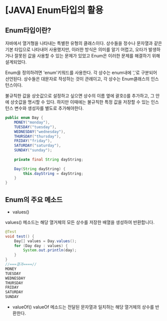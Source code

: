 # [JAVA] Enum타입의 활용

## Enum타입이란? 

자바에서 열거형을 나타내는 특별한 유형의 클래스이다. 
상수들을 정수나 문자열과 같은 기본 타입으로 나타내어 사용했지만, 이러한 방식은 의미를 알기 어렵고, 오타가 발생하거나 잘못된 값을 사용할 수 있는 문제가 있었고 Enum은 이러한 문제를 해결하기 위해 설계되었다. 

Enum을 정의하려면 'enum'키워드를 사용한다. 각 상수는 enum내에 ','로 구분되어 선언된다. 
상수들은 대문자로 작성하는 것이 관례이고, 각 상수는 Enum클래스의 인스턴스이다. 

불규칙한 값을 상숫값으로 설정하고 싶으면 상수의 이름 옆에 괄호()를 추가하고, 그 안에 상숫값을 명시할 수 있다. 하지만 이때에는 불규칙한 특정 값을 저장할 수 있는 인스턴스 변수와 생성자를 별도로 추가해야한다. 

```java
public enum Day {
    MONEY("monday"),
    TUESDAY("tuesday"),
    WEDNESDAY("wednesday"),
    THURSDAY("thursday"),
    FRIDAY("friday"),
    SATURDAY("saturday"),
    SUNDAY("sunday");
    
    private final String dayString;
    
    Day(String dayString) {
        this.dayString = dayString;
    }
}
```

## Enum의 주요 메소드 

* values() 

values() 메소드는 해당 열거체의 모든 상수를 저장한 배열을 생성하여 반환합니다. 
```java
@Test
void test() {
    Day[] values = Day.values();
    for (Day day : values) {
        System.out.println(day);
    }
}
//===결과====//
MONEY
TUESDAY
WEDNESDAY
THURSDAY
FRIDAY
SATURDAY
SUNDAY
```

* valueOf()
valueOf 메소드는 전달된 문자열과 일치하는 해당 열거체의 상수를 반환한다. 




